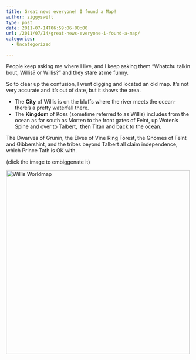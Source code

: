 ```yaml
---
title: Great news everyone! I found a Map!
author: ziggyswift
type: post
date: 2011-07-14T06:59:06+00:00
url: /2011/07/14/great-news-everyone-i-found-a-map/
categories:
  - Uncategorized

---
```

People keep asking me where I live, and I keep asking them &#8220;Whatchu talkin bout, Willis? or Willis?&#8221; and they stare at me funny.

So to clear up the confusion, I went digging and located an old map. It&#8217;s not very accurate and it&#8217;s out of date, but it shows the area.

  * The **City** of Willis is on the bluffs where the river meets the ocean- there&#8217;s a pretty waterfall there.
  * The **Kingdom** of Koss (sometime referred to as Willis) includes from the ocean as far south as Morten to the front gates of Felnt, up Woten&#8217;s Spine and over to Talbert,  then Titan and back to the ocean.

The Dwarves of Grunin, the Elves of Vine Ring Forest, the Gnomes of Felnt and Gibbershint, and the tribes beyond Talbert all claim independence, which Prince Tath is OK with.

(click the image to embiggenate it)

[<img src="http://farm7.static.flickr.com/6028/5936309900_524d9bbc35.jpg" alt="Willis Worldmap" width="500" height="500" />][1]

 [1]: http://www.flickr.com/photos/7626534@N03/5936309900/ "Willis Worldmap by morgajel, on Flickr"